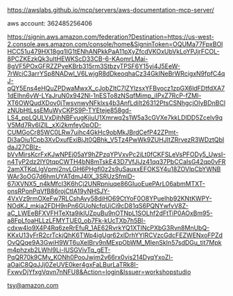 https://awslabs.github.io/mcp/servers/aws-documentation-mcp-server/

aws account: 362485256406

https://signin.aws.amazon.com/federation?Destination=https://us-west-2.console.aws.amazon.com/console/home&SigninToken=OQUMa77FpxBOlHCC51u479HX18gq1IG1tENhANPkkPaA11pXyZfcdVKOxUbVkLoYPJjrFCOL-8PCZKEzkQk3uItHEWKScD33CB-6-KAomrLMai-8gVF5POxGFRZZPyeKBrb315rm3StbzyTPSF6Y15yi4J5EeW-7rWciC3arrYSp8NADwl_V6LwjgR8dDkeoqhaCz34GkINeBrWRcigxN9fpfC4qJ-qQY5Ens4eHQuZPDwaMwxX_cJobZltC7lZYlzsxYFBvocz1zpGX6ldFDtfdXA71dEIhn6vW-LYaJruN0x942Nl-1nESTo8zNSqfMimp_iIPxZ7RcP-fZMl-XT6OWQudXDov0jTwsvnwyNFklxs4b3AnfLdiIt26312PtsCSNhgcjOIyBDnBClzNUbHtLssEMuWyCKPS9P-TYEteje858gd-LS4_ppLQULVxDjhNBFvugKjiuU1Xmrwq2s1W5a3cGVXe7kkLDlDD5Zcelv9qV5Md7Rv6IZlL_xXi2kmfey0pOD-CUMGoCr85WC0LRw7uihc4GkHc9obMkJBrdCefP42ZPmt-Di3aOiu1Cpb3XvDxufExiBjJt0QBhk_V5Tz4PwWk9ZUHJItZRrvezR3WDztQbIdaJ27CBlz-bVvMirsKcrFxKJwNPEj05aY9hZPzqYPVxvPc2iLt0fCKFSLeVsPFODy5_UwsI-n4TyP2dz2IY0tqpCWTH4bN8mTskE43D7VfJiJz41qq37PbCCaIsG42qp0vFR2amXTKqLlgVpmj2nvLGH6PHgfl0z2s9uSauxxEFOKSY4u18ZOVlpCbYWNBWAr3oOG7d6hmUYATdmJ4IX_3SRUzSfmlD-67iXVNX5_n4kMfcI3K6hCj2UNRpniuqe86GIuoEuePArL06abmMTXT-onsRPonPqVfB86rojCtlA19yNHSJY-4VxVz9rmOXeFw7RLCshAvy58diHO69CtYoF0O8YPueIhb92KNtKWPY-NOdKJ_mkja2FDH9nPn6GUoNcfqUiCi9cD81qS6PQNYwfvV8Z-aC_LWEeBFXVFHTeXta9iklUZpuBu9nOTNpL1SOLhf2dFtTiP0AOxBm95-a8FpLfoaHLLzLFMYTUE0_ob7Fk-kUcTXb7h5Bl-cdxw4lo9X4P4Rq6zeRrEfuR_1AE62RvrkYQ1XTINcPXbG3Rvn8MnUbQ-KKxU13yFrR2crTckjQhK6TWp4igUgr62xlDrhYYIRCVzcGdcFEZWENxoFPZdOvQQqe9A3GwiH9WT6uXeIBrv9nMExpObWM_MIenSkIn57sdDGu_tit7Mpkm4phzxb2LWhl9Li-lUSGVivTq_gET-PqQR70k9CMy_KONh0PooJwjm2v66rx0vis214DyqYxoZl-aOaiC8QqJJj0ZeUVE0ker4gxFaLBurLaTRk8I-FxwvDjYfxgVqvn7nNFU8&Action=login&Issuer=workshopstudio



tsy@amazon.com

